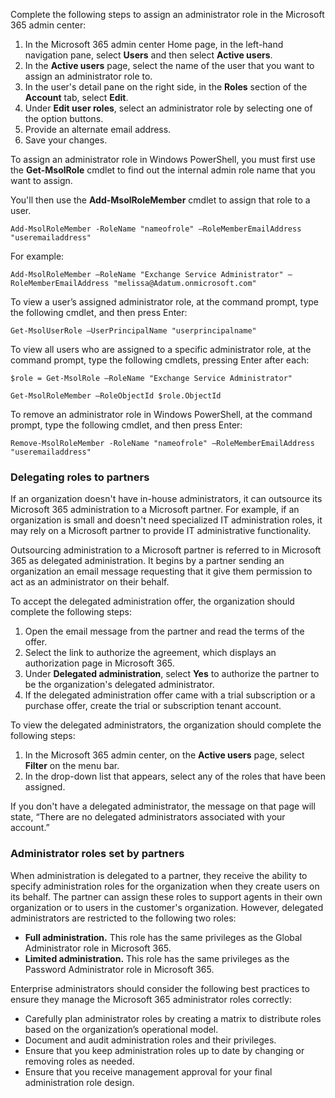 Complete the following steps to assign an administrator role in the Microsoft 365 admin center:

1.  In the Microsoft 365 admin center Home page, in the left-hand navigation pane, select **Users** and then select **Active users**.
2.  In the **Active users** page, select the name of the user that you want to assign an administrator role to.
3.  In the user's detail pane on the right side, in the **Roles** section of the **Account** tab, select **Edit**.
4.  Under **Edit user roles**, select an administrator role by selecting one of the option buttons.
5.  Provide an alternate email address.
6.  Save your changes.

To assign an administrator role in Windows PowerShell, you must first use the **Get-MsolRole** cmdlet to find out the internal admin role name that you want to assign.

You'll then use the **Add-MsolRoleMember** cmdlet to assign that role to a user.

```
Add-MsolRoleMember -RoleName "nameofrole" –RoleMemberEmailAddress "useremailaddress"

```

For example:

```
Add-MsolRoleMember –RoleName "Exchange Service Administrator" –RoleMemberEmailAddress "melissa@Adatum.onmicrosoft.com"

```

To view a user’s assigned administrator role, at the command prompt, type the following cmdlet, and then press Enter:

```
Get-MsolUserRole –UserPrincipalName "userprincipalname"

```

To view all users who are assigned to a specific administrator role, at the command prompt, type the following cmdlets, pressing Enter after each:

```
$role = Get-MsolRole –RoleName "Exchange Service Administrator"

Get-MsolRoleMember –RoleObjectId $role.ObjectId

```

To remove an administrator role in Windows PowerShell, at the command prompt, type the following cmdlet, and then press Enter:

```
Remove-MsolRoleMember -RoleName "nameofrole" –RoleMemberEmailAddress "useremailaddress"

```

### Delegating roles to partners

If an organization doesn't have in-house administrators, it can outsource its Microsoft 365 administration to a Microsoft partner. For example, if an organization is small and doesn't need specialized IT administration roles, it may rely on a Microsoft partner to provide IT administrative functionality.

Outsourcing administration to a Microsoft partner is referred to in Microsoft 365 as delegated administration. It begins by a partner sending an organization an email message requesting that it give them permission to act as an administrator on their behalf.

To accept the delegated administration offer, the organization should complete the following steps:

1.  Open the email message from the partner and read the terms of the offer.
2.  Select the link to authorize the agreement, which displays an authorization page in Microsoft 365.
3.  Under **Delegated administration**, select **Yes** to authorize the partner to be the organization's delegated administrator.
4.  If the delegated administration offer came with a trial subscription or a purchase offer, create the trial or subscription tenant account.

To view the delegated administrators, the organization should complete the following steps:

1.  In the Microsoft 365 admin center, on the **Active users** page, select **Filter** on the menu bar.
2.  In the drop-down list that appears, select any of the roles that have been assigned.

If you don't have a delegated administrator, the message on that page will state, “There are no delegated administrators associated with your account.”

### Administrator roles set by partners

When administration is delegated to a partner, they receive the ability to specify administration roles for the organization when they create users on its behalf. The partner can assign these roles to support agents in their own organization or to users in the customer's organization. However, delegated administrators are restricted to the following two roles:

 -  **Full administration.** This role has the same privileges as the Global Administrator role in Microsoft 365.
 -  **Limited administration.** This role has the same privileges as the Password Administrator role in Microsoft 365.

Enterprise administrators should consider the following best practices to ensure they manage the Microsoft 365 administrator roles correctly:

 -  Carefully plan administrator roles by creating a matrix to distribute roles based on the organization’s operational model.
 -  Document and audit administration roles and their privileges.
 -  Ensure that you keep administration roles up to date by changing or removing roles as needed.
 -  Ensure that you receive management approval for your final administration role design.
